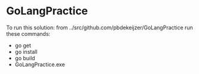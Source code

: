 # GoLangPractice
To run this solution:
from ../src/github.com/pbdekeijzer/GoLangPractice
run these commands:
- go get
- go install
- go build
- GoLangPractice.exe
